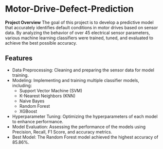 # Motor-Drive-Defect-Prediction

**Project Overview**
The goal of this project is to develop a predictive model that accurately identifies default conditions in motor drives based on sensor data. By analyzing the behavior of over 45 electrical sensor parameters, various machine learning classifiers were trained, tuned, and evaluated to achieve the best possible accuracy.

## Features
- Data Preprocessing: Cleaning and preparing the sensor data for model training.
- Modeling: Implementing and training multiple classifier models, including:
    - Support Vector Machine (SVM)
    - K-Nearest Neighbors (KNN)
    - Naive Bayes
    - Random Forest
    - XGBoost
- Hyperparameter Tuning: Optimizing the hyperparameters of each model to enhance performance.
- Model Evaluation: Assessing the performance of the models using Precision, Recall, F1 Score, and accuracy metrics.
- Best Model: The Random Forest model achieved the highest accuracy of 85.86%.
